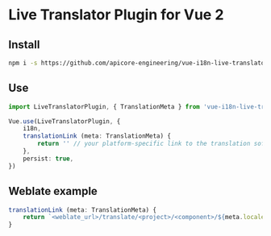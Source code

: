 # Live Translator Plugin for Vue 2

## Install
```bash
npm i -s https://github.com/apicore-engineering/vue-i18n-live-translator-plugin
```

## Use
```typescript
import LiveTranslatorPlugin, { TranslationMeta } from 'vue-i18n-live-translator-plugin'

Vue.use(LiveTranslatorPlugin, {
    i18n,
    translationLink (meta: TranslationMeta) {
        return '' // your platform-specific link to the translation software
    },
    persist: true,
})
```

## Weblate example
```typescript
translationLink (meta: TranslationMeta) {
    return `<weblate_url>/translate/<project>/<component>/${meta.locale}/?q=context:=${meta.path}`
}
```